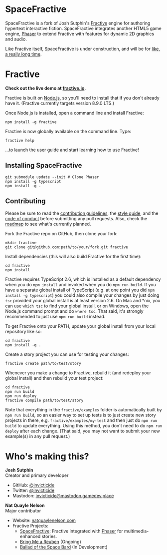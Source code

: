# SpaceFractive

SpaceFractive is a fork of Josh Sutphin's
[Fractive](http://github.com/inviciticde/fractive) engine for authoring
hypertext interactive fiction. SpaceFractive integrates another HTML5 game
engine, [Phaser](http://phaser.io) to extend Fractive with features for dynamic
2D graphics and audio.

Like Fractive itself, SpaceFractive is under construction, and will be for
[like, a really long time](https://www.youtube.com/watch?v=-pynAxJAadU).

# Fractive

**Check out the live demo at [fractive.io](http://fractive.io).**

Fractive is built on [Node.js](https://nodejs.org), so you'll need to install that if you don't already have it. (Fractive currently targets version 8.9.0 LTS.)

Once Node.js is installed, open a command line and install Fractive:

	npm install -g fractive

Fractive is now globally available on the command line. Type:

	fractive help

...to launch the user guide and start learning how to use Fractive!

## Installing SpaceFractive

```
git submodule update --init # Clone Phaser
npm install -g typescript
npm install -g .
```

## Contributing

Please be sure to read the [contribution guidelines](https://github.com/invicticide/fractive/blob/dev/.github/contributing.md), the [style guide](https://github.com/invicticide/fractive/blob/dev/.github/code_style.md), and the [code of conduct](https://github.com/invicticide/fractive/blob/dev/.github/code_of_conduct.md) before submitting any pull requests. Also, check the [roadmap](https://github.com/invicticide/fractive/blob/dev/.github/roadmap.md) to see what's currently planned.

Fork the Fractive repo on GitHub, then clone your fork:

	mkdir fractive
	git clone git@github.com:path/to/your/fork.git fractive

Install dependencies (this will also build Fractive for the first time):

	cd fractive
	npm install

Fractive requires TypeScript 2.6, which is installed as a default dependency when you do `npm install` and invoked when you do `npm run build`. If you have a separate global install of TypeScript (e.g. at one point you did `npm install -g typescript`) you could also compile your changes by just doing `tsc` provided your global install is at least version 2.6. On Mac and *nix, you can use `which tsc` to find your global install, or on Windows, open the Node.js command prompt and do `where tsc`. That said, it's strongly recommended to just use `npm run build` instead.

To get Fractive onto your PATH, update your global install from your local repository like so:

	cd fractive
	npm install -g .

Create a story project you can use for testing your changes:

	fractive create path/to/test/story

Whenever you make a change to Fractive, rebuild it (and redeploy your global install) and then rebuild your test project:

	cd fractive
	npm run build
	npm run deploy
	fractive compile path/to/test/story

Note that everything in the `fractive/examples` folder is automatically built by `npm run build`, so an easier way to set up tests is to just create new story projects in there, e.g. `fractive/examples/my-test` and then just do `npm run build` to update everything. Using this method, you don't need to do `npm run deploy` after each change. (That said, you may not want to submit your new example(s) in any pull request.)

# Who's making this?

**Josh Sutphin**<br>
Creator and primary developer

- GitHub: [@invicticide](https://github.com/invicticide)
- Twitter: [@invicticide](https://twitter.com/invicticide)
- Mastodon: [invicticide@mastodon.gamedev.place](https://mastodon.gamedev.place/@invicticide)

**Nat Quayle Nelson**<br>
Major contributor

- Website: [natquaylenelson.com](https://natquaylenelson.com)
- Fractive Projects:
	- [SpaceFractive](https://github.com/NQNStudios/SpaceFractive): Fractive integrated with [Phaser](https://phaser.io) for multimedia-enhanced stories.
	- [Bring Me a Reuben](https://nqn.itch.io/bring-me-a-reuben) (Ongoing)
	- [Ballad of the Space Bard](https://balladofthespacebard.com) (In Development)
